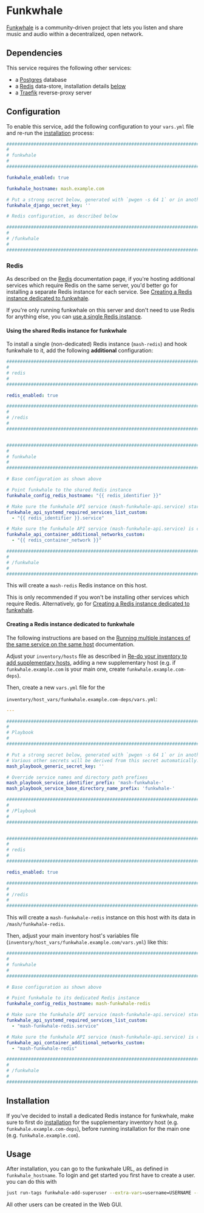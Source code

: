 # Funkwhale

[Funkwhale](funkwhale.audio/) is a community-driven project that lets you listen and share music and audio within a decentralized, open network.


## Dependencies

This service requires the following other services:

- a [Postgres](postgres.md) database
- a [Redis](redis.md) data-store, installation details [below](#redis)
- a [Traefik](traefik.md) reverse-proxy server


## Configuration

To enable this service, add the following configuration to your `vars.yml` file and re-run the [installation](../installing.md) process:

```yaml
########################################################################
#                                                                      #
# funkwhale                                                               #
#                                                                      #
########################################################################

funkwhale_enabled: true

funkwhale_hostname: mash.example.com

# Put a strong secret below, generated with `pwgen -s 64 1` or in another way
funkwhale_django_secret_key: ''

# Redis configuration, as described below

########################################################################
#                                                                      #
# /funkwhale                                                              #
#                                                                      #
########################################################################
```

### Redis

As described on the [Redis](redis.md) documentation page, if you're hosting additional services which require Redis on the same server, you'd better go for installing a separate Redis instance for each service. See [Creating a Redis instance dedicated to funkwhale](#creating-a-redis-instance-dedicated-to-funkwhale).

If you're only running funkwhale on this server and don't need to use Redis for anything else, you can [use a single Redis instance](#using-the-shared-redis-instance-for-funkwhale).

#### Using the shared Redis instance for funkwhale

To install a single (non-dedicated) Redis instance (`mash-redis`) and hook funkwhale to it, add the following **additional** configuration:

```yaml
########################################################################
#                                                                      #
# redis                                                                #
#                                                                      #
########################################################################

redis_enabled: true

########################################################################
#                                                                      #
# /redis                                                               #
#                                                                      #
########################################################################


########################################################################
#                                                                      #
# funkwhale                                                            #
#                                                                      #
########################################################################

# Base configuration as shown above

# Point funkwhale to the shared Redis instance
funkwhale_config_redis_hostname: "{{ redis_identifier }}"

# Make sure the funkwhale API service (mash-funkwhale-api.service) starts after the shared Redis service
funkwhale_api_systemd_required_services_list_custom:
  - "{{ redis_identifier }}.service"

# Make sure the funkwhale API service (mash-funkwhale-api.service) is connected to the container network of the shared Redis service
funkwhale_api_container_additional_networks_custom:
  - "{{ redis_container_network }}"

########################################################################
#                                                                      #
# /funkwhale                                                           #
#                                                                      #
########################################################################
```

This will create a `mash-redis` Redis instance on this host.

This is only recommended if you won't be installing other services which require Redis. Alternatively, go for [Creating a Redis instance dedicated to funkwhale](#creating-a-redis-instance-dedicated-to-funkwhale).


#### Creating a Redis instance dedicated to funkwhale

The following instructions are based on the [Running multiple instances of the same service on the same host](../running-multiple-instances.md) documentation.

Adjust your `inventory/hosts` file as described in [Re-do your inventory to add supplementary hosts](../running-multiple-instances.md#re-do-your-inventory-to-add-supplementary-hosts), adding a new supplementary host (e.g. if `funkwhale.example.com` is your main one, create `funkwhale.example.com-deps`).

Then, create a new `vars.yml` file for the

`inventory/host_vars/funkwhale.example.com-deps/vars.yml`:

```yaml
---

########################################################################
#                                                                      #
# Playbook                                                             #
#                                                                      #
########################################################################

# Put a strong secret below, generated with `pwgen -s 64 1` or in another way
# Various other secrets will be derived from this secret automatically.
mash_playbook_generic_secret_key: ''

# Override service names and directory path prefixes
mash_playbook_service_identifier_prefix: 'mash-funkwhale-'
mash_playbook_service_base_directory_name_prefix: 'funkwhale-'

########################################################################
#                                                                      #
# /Playbook                                                            #
#                                                                      #
########################################################################


########################################################################
#                                                                      #
# redis                                                                #
#                                                                      #
########################################################################

redis_enabled: true

########################################################################
#                                                                      #
# /redis                                                               #
#                                                                      #
########################################################################
```

This will create a `mash-funkwhale-redis` instance on this host with its data in `/mash/funkwhale-redis`.

Then, adjust your main inventory host's variables file (`inventory/host_vars/funkwhale.example.com/vars.yml`) like this:

```yaml
########################################################################
#                                                                      #
# funkwhale                                                            #
#                                                                      #
########################################################################

# Base configuration as shown above

# Point funkwhale to its dedicated Redis instance
funkwhale_config_redis_hostname: mash-funkwhale-redis

# Make sure the funkwhale API service (mash-funkwhale-api.service) starts after its dedicated Redis service
funkwhale_api_systemd_required_services_list_custom:
  - "mash-funkwhale-redis.service"

# Make sure the funkwhale API service (mash-funkwhale-api.service) is connected to the container network of its dedicated Redis service
funkwhale_api_container_additional_networks_custom:
  - "mash-funkwhale-redis"

########################################################################
#                                                                      #
# /funkwhale                                                           #
#                                                                      #
########################################################################
```


## Installation

If you've decided to install a dedicated Redis instance for funkwhale, make sure to first do [installation](../installing.md) for the supplementary inventory host (e.g. `funkwhale.example.com-deps`), before running installation for the main one (e.g. `funkwhale.example.com`).


## Usage

After installation, you can go to the funkwhale URL, as defined in `funkwhale_hostname`. To login and get started you first have to create a user. you can do this with
```bash
just run-tags funkwhale-add-superuser --extra-vars=username=USERNAME --extra-vars=password=PASSWORD --extra-vars=email=EMAIL
```

All other users can be created in the Web GUI.
